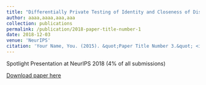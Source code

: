 ```yaml
---
title: "Differentially Private Testing of Identity and Closeness of Discrete Distributions"
author: aaaa,aaaa,aaa,aaa
collection: publications
permalink: /publication/2018-paper-title-number-1
date: 2018-12-03
venue: 'NeurIPS'
citation: 'Your Name, You. (2015). &quot;Paper Title Number 3.&quot; <i>Journal 1</i>. 1(3).'
---
```


Spotlight Presentation at NeurIPS 2018 (4% of all submissions)
 
[Download paper here](https://papers.nips.cc/paper/7920-differentially-private-testing-of-identity-and-closeness-of-discrete-distributions.pdf)

